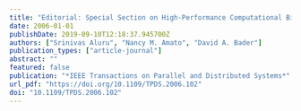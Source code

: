 ```yaml
---
title: "Editorial: Special Section on High-Performance Computational Biology"
date: 2006-01-01
publishDate: 2019-09-10T12:18:37.945700Z
authors: ["Srinivas Aluru", "Nancy M. Amato", "David A. Bader"]
publication_types: ["article-journal"]
abstract: ""
featured: false
publication: "*IEEE Transactions on Parallel and Distributed Systems*"
url_pdf: "https://doi.org/10.1109/TPDS.2006.102"
doi: "10.1109/TPDS.2006.102"
---
```


